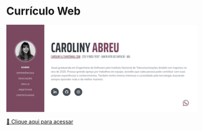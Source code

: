 # Currículo Web

![preview](./.github/preview.png)

[🔗 Clique aqui para acessar](https://carolinyat.github.io/Curriculo-web/)